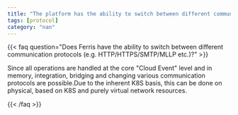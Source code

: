 ```yaml
---
title: "The platform has the ability to switch between different communication protocols (e.g. HTTP/HTTPS/SMTP/MLLP etc.)?"
tags: [protocol]
category: "nan"
---
```


<!-- QUESTION -->

{{< faq question="Does Ferris have the ability to switch between different communication protocols (e.g. HTTP/HTTPS/SMTP/MLLP etc.)?" >}}

<!-- ANSWER -->

Since all operations are handled at the core "Cloud Event" level and in memory, integration, bridging and changing various communication protocols are possible.Due to the inherent K8S basis, this can be done on physical, based on K8S and purely virtual network resources.

{{< /faq >}}
